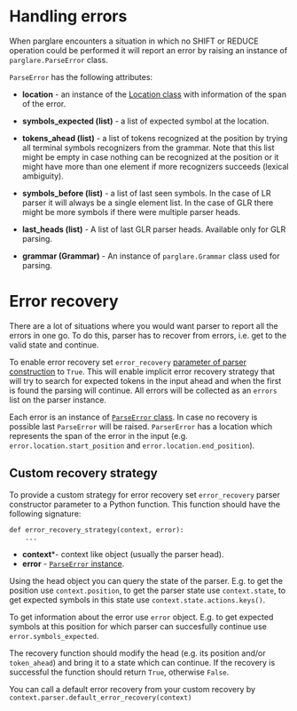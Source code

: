 # Handling errors

When parglare encounters a situation in which no SHIFT or REDUCE operation could
be performed it will report an error by raising an instance of
`parglare.ParseError` class.

`ParseError` has the following attributes:

- **location** - an instance of the [Location class](./common.md#location-class)
  with information of the span of the error.

- **symbols_expected (list)** - a list of expected symbol at the location.

- **tokens_ahead (list)** - a list of tokens recognized at the position by
  trying all terminal symbols recognizers from the grammar. Note that this list
  might be empty in case nothing can be recognized at the position or it might
  have more than one element if more recognizers succeeds (lexical ambiguity).

- **symbols_before (list)** - a list of last seen symbols. In the case of LR
  parser it will always be a single element list. In the case of GLR there might
  be more symbols if there were multiple parser heads.

- **last_heads (list)** - A list of last GLR parser heads. Available only for
  GLR parsing.

- **grammar (Grammar)** - An instance of `parglare.Grammar` class used for
  parsing.


# Error recovery

There are a lot of situations where you would want parser to report all the
errors in one go. To do this, parser has to recover from errors, i.e. get to
the valid state and continue.

To enable error recovery set `error_recovery` [parameter of parser
construction](./parser.md#error_recovery) to `True`. This will enable implicit
error recovery strategy that will try to search for expected tokens in the input
ahead and when the first is found the parsing will continue. All errors will be
collected as an `errors` list on the parser instance.

Each error is an instance of [`ParseError` class](#handling-errors). In case no
recovery is possible last `ParseError` will be raised. `ParserError` has a
location which represents the span of the error in the input (e.g.
`error.location.start_position` and `error.location.end_position`).


## Custom recovery strategy

To provide a custom strategy for error recovery set `error_recovery` parser
constructor parameter to a Python function. This function should have the
following signature:

    def error_recovery_strategy(context, error):
        ...


- **context***- context like object (usually the parser head).
- **error** - [`ParseError` instance](#handling-errors).

Using the head object you can query the state of the parser. E.g. to get the
position use `context.position`, to get the parser state use `context.state`, to
get expected symbols in this state use `context.state.actions.keys()`.

To get information about the error use `error` object. E.g. to get expected
symbols at this position for which parser can succesfully continue use
`error.symbols_expected`.

The recovery function should modify the head (e.g. its position and/or
`token_ahead`) and bring it to a state which can continue. If the recovery is
successful the function should return `True`, otherwise `False`.

You can call a default error recovery from your custom recovery by
`context.parser.default_error_recovery(context)`
